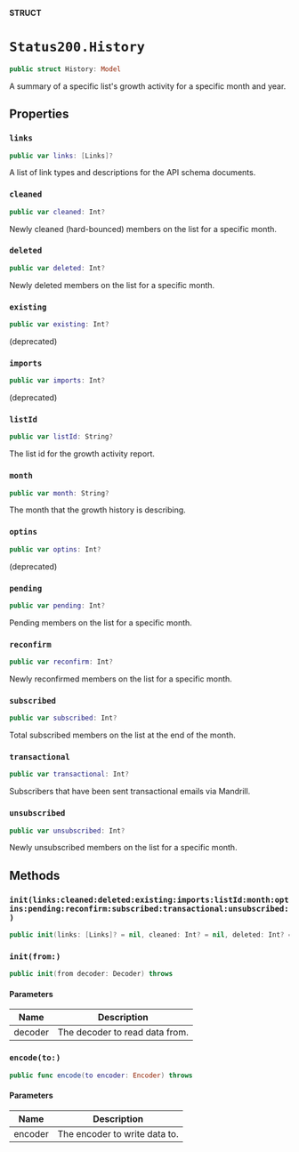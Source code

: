 **STRUCT**

# `Status200.History`

```swift
public struct History: Model
```

A summary of a specific list's growth activity for a specific month and year.

## Properties
### `links`

```swift
public var links: [Links]?
```

A list of link types and descriptions for the API schema documents.

### `cleaned`

```swift
public var cleaned: Int?
```

Newly cleaned (hard-bounced) members on the list for a specific month.

### `deleted`

```swift
public var deleted: Int?
```

Newly deleted members on the list for a specific month.

### `existing`

```swift
public var existing: Int?
```

(deprecated)

### `imports`

```swift
public var imports: Int?
```

(deprecated)

### `listId`

```swift
public var listId: String?
```

The list id for the growth activity report.

### `month`

```swift
public var month: String?
```

The month that the growth history is describing.

### `optins`

```swift
public var optins: Int?
```

(deprecated)

### `pending`

```swift
public var pending: Int?
```

Pending members on the list for a specific month.

### `reconfirm`

```swift
public var reconfirm: Int?
```

Newly reconfirmed members on the list for a specific month.

### `subscribed`

```swift
public var subscribed: Int?
```

Total subscribed members on the list at the end of the month.

### `transactional`

```swift
public var transactional: Int?
```

Subscribers that have been sent transactional emails via Mandrill.

### `unsubscribed`

```swift
public var unsubscribed: Int?
```

Newly unsubscribed members on the list for a specific month.

## Methods
### `init(links:cleaned:deleted:existing:imports:listId:month:optins:pending:reconfirm:subscribed:transactional:unsubscribed:)`

```swift
public init(links: [Links]? = nil, cleaned: Int? = nil, deleted: Int? = nil, existing: Int? = nil, imports: Int? = nil, listId: String? = nil, month: String? = nil, optins: Int? = nil, pending: Int? = nil, reconfirm: Int? = nil, subscribed: Int? = nil, transactional: Int? = nil, unsubscribed: Int? = nil)
```

### `init(from:)`

```swift
public init(from decoder: Decoder) throws
```

#### Parameters

| Name | Description |
| ---- | ----------- |
| decoder | The decoder to read data from. |

### `encode(to:)`

```swift
public func encode(to encoder: Encoder) throws
```

#### Parameters

| Name | Description |
| ---- | ----------- |
| encoder | The encoder to write data to. |